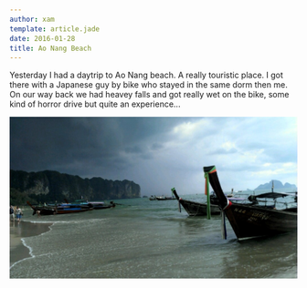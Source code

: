```yaml
---
author: xam
template: article.jade
date: 2016-01-28
title: Ao Nang Beach
---
```


Yesterday I had a daytrip to Ao Nang beach. A really touristic place. I got there with a Japanese guy by bike who stayed in the same dorm then me. On our way back we had heavey falls and got really wet on the bike, some kind of horror drive but quite an experience...

![Photo](IMAG0269-1024x577.jpg)
